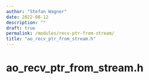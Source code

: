 ```yaml
---
author: "Stefan Wagner"
date: 2022-08-12
description: ""
draft: true
permalink: /modules/recv-ptr-from-stream/
title: "ao_recv_ptr_from_stream.h"
---
```


# ao_recv_ptr_from_stream.h
